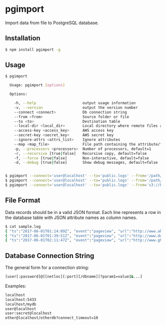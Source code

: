 # pgimport

Import data from file to PostgreSQL database.


## Installation

```sh
$ npm install pgimport -g
```

## Usage

```sh
$ pgimport

  Usage: pgimport [options]

  Options:

    -h, --help                     output usage information
    -v, --version                  output the version number
    --connect <connect>            Db connection string
    --from <from>                  Source folder or file
    --to <to>                      Destination table
    --local-dir <local_dir>        Local directory where remote files are synced, default=/tmp/pgimport
    --access-key <access_key>      AWS access key
    --secret-key <secret_key>      AWS secret key
    --ignore-attrs <attrs_list>    Ignore attributes
    --map <map_file>               File path containing the attribute/field mapping
    -p, --processors <processors>  Number of processors, default=1
    -r, --recursive [true|false]   Recursive copy, default=false
    -f, --force [true|false]       Non-interactive, default=false
    -d, --debug [true|false]       Show debug messages, default=false


$ pgimport --connect='user@localhost' --to='public.logs' --from='/path/to/file.log'
$ pgimport --connect='user@localhost' --to='public.logs' --from='/path/to/file.log.gz'
$ pgimport --connect='user@localhost' --to='public.logs' --from='s3://bucket/folder' -r -f
```

## File Format

Data records should be in a valid JSON format. Each line represents a row in the database table with JSON attribute names as column names.

```sh
$ cat sample.log
{ "ts":"2017-06-01T01:14:09Z", "event":"pageview", "url":"http://www.abc.com" }
{ "ts":"2017-06-01T01:39:51Z", "event":"pageview", "url":"http://www.def.com" }
{ "ts":"2017-06-01T02:11:47Z", "event":"pageview", "url":"http://www.ghi.com" }
```

## Database Connection String

The general form for a connection string:

```sh
[user[:password]@][netloc][:port][/dbname][?param1=value1&...]
```
Examples:

```sh
localhost
localhost:5433
localhost/mydb
user@localhost
user:secret@localhost
other@localhost/otherdb?connect_timeout=10
```

